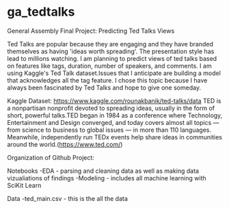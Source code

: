 # ga_tedtalks
General Assembly Final Project: Predicting Ted Talks Views

Ted Talks are popular because they are engaging and they have branded themselves as having 'ideas worth spreading'.
The presentation style has lead to millions watching.
I am planning to predict views of ted talks based on features like tags, duration, number of speakers, and comments.
I am using Kaggle's Ted Talk dataset.Issues that I anticipate are building a model that acknowledges all the tag feature.
I chose this topic because I have always been fascinated by Ted Talks and hope to give one someday.

Kaggle Dataset: https://www.kaggle.com/rounakbanik/ted-talks/data TED is a nonpartisan nonprofit devoted to spreading ideas,
usually in the form of short, powerful talks.TED began in 1984 as a conference where Technology, Entertainment and Design converged,
and today covers almost all topics — from science to business to global issues — in more than 110 languages. Meanwhile, independently
run TEDx events help share ideas in communities around the world.(https://www.ted.com/)

Organization of Github Project:

Notebooks
-EDA - parsing and cleaning data as well as making data vizualiations of findings
-Modeling - includes all machine learning with SciKit Learn


Data
-ted_main.csv - this is the all the data
